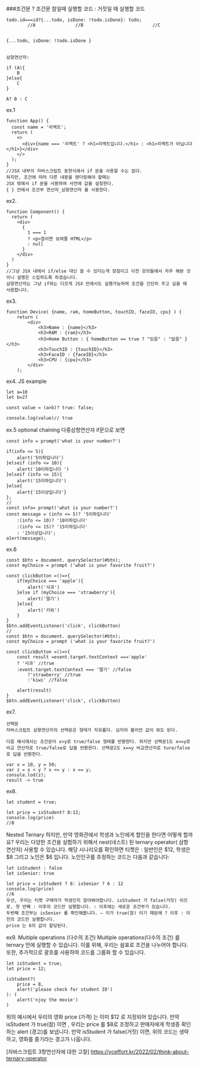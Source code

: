 ###조건문 ? 조건문 참일때 실행할 코드 : 거짓일 때 실행할 코드

```
todo.id===id?{...todo, isDone: !todo.isDone}: todo;
        //A               //B                          //C


{...todo, isDone: !todo.isDone }


삼항연산자:

if (A){
    B
}else{
    C
}

A? B : C

```

ex.1

```
function App() {
  const name = '리액트';
  return (
    <>
      <div>{name === '리액트' ? <h1>리액트입니다.</h1> : <h1>리액트가 아닙니다</h1>}</div>
    </>
  );
}
//JSX 내부의 자바스크립트 표현식에서 if 문을 사용할 수는 없다.
하지만, 조건에 따라 다른 내용을 렌더링해야 할때는
JSX 밖에서 if 문을 사용하여 사전에 값을 설정한다.
{ } 안에서 조건부 연산자_삼항연산자 를 사용한다.
```

ex2.

```
function Component() {
  return (
    <div>
      {
        1 === 1
        ? <p>참이면 보여줄 HTML</p>
        : null
      }
    </div>
  )
}
//그냥 JSX 내에서 if/else 대신 쓸 수 있다는게 장점이고 이전 강의들에서 자주 해본 것이니 설명은 스킵하도록 하겠습니다.
삼항연산자는 그냥 if와는 다르게 JSX 안에서도 실행가능하며 조건을 간단히 주고 싶을 때 사용합니다.
```

ex3.

```
function Device( {name, ram, homeButton, touchID, faceID, cpu} ) {
    return (
        <div>
            <h3>Name : {name}</h3>
            <h3>RAM : {ram}</h3>
            <h3>Home Button : { homeButton == true ? "있음" : "없음" }</h3>
            <h3>TouchID : {touchID}</h3>
            <h3>FaceID : {faceID}</h3>
            <h3>CPU : {cpu}</h3>
        </div>
    );
```

ex4.
JS example

```
let a=10
let b=27

const value = (a>b)? true: false;

console.log(value)// true
```

ex.5
optional chaining
다중삼항연산자
if문으로 보면

```
const info = prompt('what is your number?')

if(info <= 5){
    alert('5이하입니다')
}elseif (info <= 10){
    alert('10이하입니다 ')
}elseif (info <= 15){
    alert('15이하입니다')
}else{
    alert{'15이상입니다'}
};
//
const info= prompt('what is your number?')
const message = (info <= 5)? '5이하입니다'
    :(info <= 10)? '10이하입니다'
    :(info <= 15)? '15이하입니다'
    : '15이상입니다';
alert(message);
```

ex.6

```
const $btn = document. querySelector(#btn);
const myChoice = prompt ('what is your favorite fruit?')

const clickButton =()=>{
    if(myChoice === 'apple'){
        alert('사과')
    }else if (myChoice === 'strawberry'){
        alert('딸기')
    }else{
        alert('키위')
    }
}
$btn.addEventListener('click', clickButton)
//
const $btn = document. querySelector(#btn);
const myChoice = prompt ('what is your favorite fruit?')

const clickButton =()=>{
    const result =event.target.textContext ==='apple'
    ? '사과' //true
    :event.target.textContext === '딸기' //false
        ?'strawberry' //true
        :'kiwi' //false

    alert(result)
}
$btn.addEventListener('click', clickButton)
```

ex7.

```
선택문
자바스크립트 삼항연산자의 선택문은 형태가 자유롭다. 심지어 블리언 값이 와도 된다.

다음 예시에서는 조건문이 x>y로 true/false 형태를 반환한다. 하지만 선택문1도 x<=y로 비교 연산자로 true/false로 답을 반환한다. 선택문2도 x==y 비교연산자로 ture/false로 답을 반환한다.

var x = 10, y = 50;
var z = x < y ? x <= y : x == y;
console.lod(z);
result -> true
```

ex8.

```
let student = true;

let price = isStudent? 8:12;
console.log(price)
//8
```

Nested Ternary
하지만, 만약 영화관에서 학생과 노인에게 할인을 한다면 어떻게 할까요?
우리는 다양한 조건을 실험하기 위해서 nest(네스트) 된 ternary operator( 삼항 연산자) 사용할 수 있습니다.
해당 시나리오를 확인하면 티켓은 : 일반인은 $12, 학생은 $8 그리고 노인은 $6 입니다.
노인인구를 추정하는 코드는 다음과 같습니다:

```
let isStudent : false
let isSenior: true

let price = isStudent ? 8: isSenior ? 6 : 12
console.log(price)
//6
우선, 우리는 티켓 구매자가 학생인지 알아봐야합니다. isStudent 가 false(거짓) 이므로, 첫 번째 : 이후의 코드만 실행합니다. : 이후에는 새로운 조건부가 있습니다.
두번째 조건부는 isSenior 를 확인해봅니다. — 이가 true(참) 이기 때문에 ? 이후 : 이전의 코드만 실행합니다.
price 는 6의 값이 할당된다.
```

ex9.
Multiple operations (다수의 조건)
Multiple operations(다수의 조건) 를 ternary 안에 실행할 수 있습니다. 이를 위해, 우리는 쉼표로 조건을 나누어야 합니다. 또한, 추가적으로 괄호를 사용하여 코드를 그룹화 할 수 있습니다.

```
let isStudent = true;
let price = 12;

isStudent?(
    price = 8,
    alert('please check for student ID')
): (
    alert('njoy the movie')
)
```

위의 예시에서 우리의 영화 price (가격) 는 이미 $12 로 지정되어 있습니다. 만약 isStudent 가 true(참) 이면 , 우리는 price 를 $8로 조정하고 판매자에게 학생증 확인하는 alert (경고)를 보냅니다. 만약 isStudent 가 false(거짓) 이면, 위의 코드는 생략하고, 영화를 즐기라는 경고가 나옵니다.

[자바스크립트 3항연산자에 대한 고찰]
https://yceffort.kr/2022/02/think-about-ternary-operator
